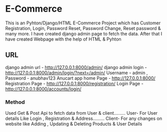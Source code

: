# E-Commerce

This is an Pyhton/Django/HTML E-Commerce Project which has Customer Registration, Login, Password Reset, Password Change, Reset password & many more. I have created django admin page to fetch the data. After that I have created Webpage with the help of HTML & Pyhton  

## URL

django admin url - http://127.0.0.1:8000/admin/
django admin login - http://127.0.0.1:8000/admin/login/?next=/admin/
Username - admin , Password - anubhav123
Anucart app home Page - http://127.0.0.1:8000/
Registration Page - http://127.0.0.1:8000/registration/
Login Page - http://127.0.0.1:8000/accounts/login/

### Method 

Used Get & Post Api to fetch data from User & client.........
User-
For User details Like Login , Registration & Address......... 
Client-
For any changes on website like Adding , Updating & Deleting Products & User Details
 

